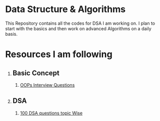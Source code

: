 # Data Structure & Algorithms


This Repository contains all the codes for DSA I am working on. I plan to start with the basics and then work on advanced Algorithms on a daily basis.





# Resources I am following

1) ## Basic Concept
    1) [OOPs Interview Questions](https://www.geeksforgeeks.org/oops-interview-questions/?ref=lbps)

2) ## DSA
    1) [100 DSA questions topic Wise](https://www.geeksforgeeks.org/top-100-data-structure-and-algorithms-dsa-interview-questions-topic-wise/)